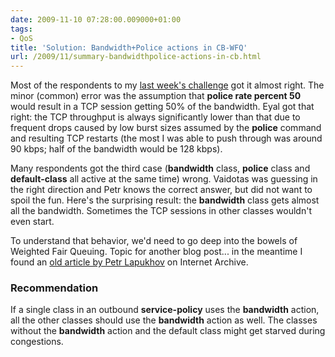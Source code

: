 ```yaml
---
date: 2009-11-10 07:28:00.009000+01:00
tags:
- QoS
title: 'Solution: Bandwidth+Police actions in CB-WFQ'
url: /2009/11/summary-bandwidthpolice-actions-in-cb.html
---
```

Most of the respondents to my [last week's challenge](https://blog.ipspace.net/2009/11/challenge-cb-wfq-bandwidthpolice.html) got it almost right. The minor (common) error was the assumption that **police rate percent 50** would result in a TCP session getting 50% of the bandwidth. Eyal got that right: the TCP throughput is always significantly lower than that due to frequent drops caused by low burst sizes assumed by the **police** command and resulting TCP restarts (the most I was able to push through was around 90 kbps; half of the bandwidth would be 128 kbps).
<!--more-->
Many respondents got the third case (**bandwidth** class, **police** class and **default-class** all active at the same time) wrong. Vaidotas was guessing in the right direction and Petr knows the correct answer, but did not want to spoil the fun. Here's the surprising result: the **bandwidth** class gets almost all the bandwidth. Sometimes the TCP sessions in other classes wouldn't even start.

To understand that behavior, we'd need to go deep into the bowels of Weighted Fair Queuing. Topic for another blog post... in the meantime I found an [old article by Petr Lapukhov](https://web.archive.org/web/20150219073651/http://blog.internetworkexpert.com/2008/08/17/insights-on-cbwfq/) on Internet Archive.

### Recommendation

If a single class in an outbound **service-policy** uses the **bandwidth** action, all the other classes should use the **bandwidth** action as well. The classes without the **bandwidth** action and the default class might get starved during congestions.
